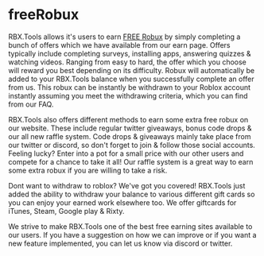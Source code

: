 # freeRobux

RBX.Tools allows it's users to earn [FREE Robux](https://rbx.tools) by simply completing a bunch of offers which we have available from our earn page. Offers typically include completing surveys, installing apps, answering quizzes & watching videos. Ranging from easy to hard, the offer which you choose will reward you best depending on its difficulty. Robux will automatically be added to your RBX.Tools balance when you successfully complete an offer from us. This robux can be instantly be withdrawn to your Roblox account instantly assuming you meet the withdrawing criteria, which you can find from our FAQ.

RBX.Tools also offers different methods to earn some extra free robux on our website. These include regular twitter giveaways, bonus code drops & our all new raffle system. Code drops & giveaways mainly take place from our twitter or discord, so don't forget to join & follow those social accounts. Feeling lucky? Enter into a pot for a small price with our other users and compete for a chance to take it all! Our raffle system is a great way to earn some extra robux if you are willing to take a risk.

Dont want to withdraw to roblox? We've got you covered! RBX.Tools just added the ability to withdraw your balance to various different gift cards so you can enjoy your earned work elsewhere too. We offer giftcards for iTunes, Steam, Google play & Rixty.

We strive to make RBX.Tools one of the best free earning sites available to our users. If you have a suggestion on how we can improve or if you want a new feature implemented, you can let us know via discord or twitter.
